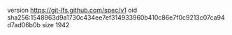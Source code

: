 version https://git-lfs.github.com/spec/v1
oid sha256:1548963d9a1730c434ee7ef314933960b410c86e7f0c9213c07ca94d7ad06b0b
size 1942
